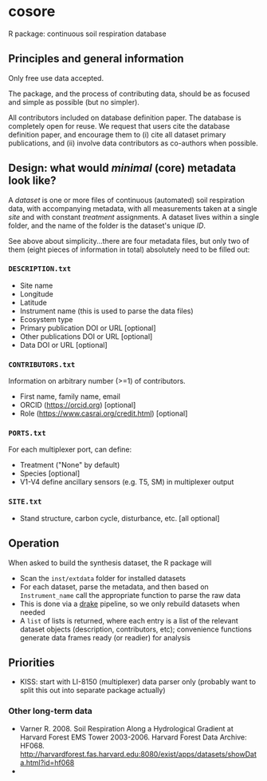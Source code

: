 # cosore

R package: continuous soil respiration database

## Principles and general information

Only free use data accepted.

The package, and the process of contributing data, should be as focused and 
simple as possible (but no simpler).

All contributors included on database definition paper. The database is completely
open for reuse. We request that users cite the database definition paper, and
encourage them to (i) cite all dataset primary publications, and (ii)
involve data contributors as co-authors when possible.

## Design: what would _minimal_ (core) metadata look like?

A _dataset_ is one or more files of continuous (automated) soil respiration data,
with accompanying metadata, with all measurements taken at a single _site_ and with
constant _treatment_ assignments. A dataset lives within a single folder, and the name
of the folder is the dataset's unique _ID_.

See above about simplicity...there are four metadata files, but only two of them
(eight pieces of information in total) absolutely need to be filled out:

### `DESCRIPTION.txt`

* Site name
* Longitude
* Latitude
* Instrument name (this is used to parse the data files)
* Ecosystem type
* Primary publication DOI or URL [optional]
* Other publications DOI or URL [optional]
* Data DOI or URL [optional]

### `CONTRIBUTORS.txt`

Information on arbitrary number (>=1) of contributors.

* First name, family name, email
* ORCID (https://orcid.org) [optional]
* Role (https://www.casrai.org/credit.html) [optional]

### `PORTS.txt`

For each multiplexer port, can define:

* Treatment ("None" by default)
* Species [optional]
* V1-V4 define ancillary sensors (e.g. T5, SM) in multiplexer output

### `SITE.txt`

* Stand structure, carbon cycle, disturbance, etc. [all optional]

## Operation

When asked to build the synthesis dataset, the R package will
* Scan the `inst/extdata` folder for installed datasets
* For each dataset, parse the metadata, and then based on `Instrument_name` call 
the appropriate function to parse the raw data
* This is done via a [drake](https://github.com/ropensci/drake) pipeline, so we only 
rebuild datasets when needed
* A `list` of lists is returned, where each entry is a list of the relevant
dataset objects (description, contributors, etc); convenience functions generate
 data frames ready (or readier) for analysis

## Priorities

* KISS: start with LI-8150 (multiplexer) data parser only 
(probably want to split this out into separate package actually)


### Other long-term data

* Varner R. 2008. Soil Respiration Along a Hydrological Gradient at Harvard Forest EMS Tower 2003-2006. Harvard Forest Data Archive: HF068. http://harvardforest.fas.harvard.edu:8080/exist/apps/datasets/showData.html?id=hf068
* 
